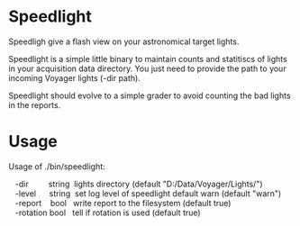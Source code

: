 # Speedlight

Speedligh give a flash view on your astronomical target lights.

Speedlight is a simple little binary to maintain counts and statitiscs of lights in your acquisition data directory.
You just need to provide the path to your incoming Voyager lights (-dir path).

Speedlight should evolve to a simple grader to avoid counting the bad lights in the reports.

# Usage

Usage of ./bin/speedlight:

&nbsp;&nbsp;&nbsp;-dir&nbsp;&nbsp;&nbsp;&nbsp;&nbsp;&nbsp;&nbsp;&nbsp;&nbsp;string&nbsp;&nbsp;lights directory (default "D:/Data/Voyager/Lights/") <br/>
&nbsp;&nbsp;&nbsp;-level&nbsp;&nbsp;&nbsp;&nbsp;&nbsp;&nbsp;string&nbsp;  set log level of speedlight default warn (default "warn")<br/>
&nbsp;&nbsp;&nbsp;-report&nbsp;&nbsp;&nbsp;&nbsp;bool&nbsp;&nbsp; write report to the filesystem (default true)<br/>
&nbsp;&nbsp;&nbsp;-rotation bool&nbsp;&nbsp; tell if rotation is used (default true)<br/>

